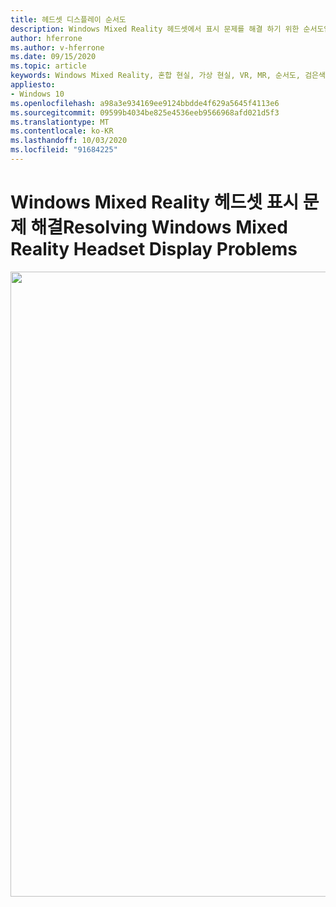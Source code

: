 ```yaml
---
title: 헤드셋 디스플레이 순서도
description: Windows Mixed Reality 헤드셋에서 표시 문제를 해결 하기 위한 순서도입니다.
author: hferrone
ms.author: v-hferrone
ms.date: 09/15/2020
ms.topic: article
keywords: Windows Mixed Reality, 혼합 현실, 가상 현실, VR, MR, 순서도, 검은색 화면, 디스플레이, 디스플레이 케이블
appliesto:
- Windows 10
ms.openlocfilehash: a98a3e934169ee9124bbdde4f629a5645f4113e6
ms.sourcegitcommit: 09599b4034be825e4536eeb9566968afd021d5f3
ms.translationtype: MT
ms.contentlocale: ko-KR
ms.lasthandoff: 10/03/2020
ms.locfileid: "91684225"
---
```

# <a name="resolving-windows-mixed-reality-headset-display-problems"></a><span data-ttu-id="6f1c7-104">Windows Mixed Reality 헤드셋 표시 문제 해결</span><span class="sxs-lookup"><span data-stu-id="6f1c7-104">Resolving Windows Mixed Reality Headset Display Problems</span></span>

<img src="images/Flowchart_BlackscreenV2.png" width="1000">
